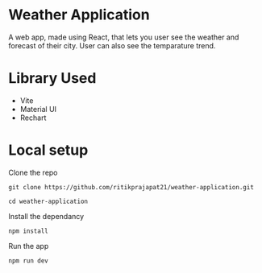 # Weather Application

A web app, made using React, that lets you user see the weather and forecast of their city. User can also see the temparature trend.

# Library Used

- Vite
- Material UI
- Rechart

# Local setup

Clone the repo

```
git clone https://github.com/ritikprajapat21/weather-application.git
```

```
cd weather-application
```

Install the dependancy

```
npm install
```

Run the app

```
npm run dev
```
